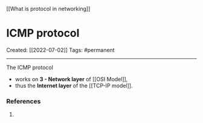 [[What is protocol in networking]]

# ICMP protocol
Created:  [[2022-07-02]]
Tags: #permanent 

---
The ICMP protocol 
- works on **3 - Network layer** of [[OSI Model]], 
- thus the **Internet layer** of the [[TCP-IP model]].















### References
1. 
